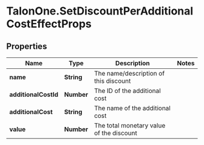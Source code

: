 # TalonOne.SetDiscountPerAdditionalCostEffectProps

## Properties

Name | Type | Description | Notes
------------ | ------------- | ------------- | -------------
**name** | **String** | The name/description of this discount | 
**additionalCostId** | **Number** | The ID of the additional cost | 
**additionalCost** | **String** | The name of the additional cost | 
**value** | **Number** | The total monetary value of the discount | 


